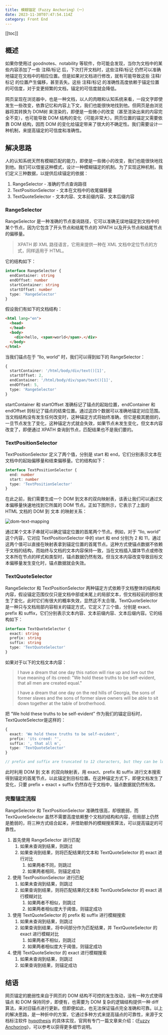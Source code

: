 ```yaml
---
title: 模糊锚定（Fuzzy Anchoring）（一）
date: 2023-11-30T07:47:54.114Z
category: Front End
---
```


[[toc]]

## 概述

如果你使用过 goodnotes、notability 等软件，你可能会发现，当你为文档中的某些内容添加了一些 注释/标记 后，下次打开文档时，这些注释/标记 仍然可以准确地锚定在文档中的相应位置。但是如果对文档进行修改，就有可能导致这些 注释/标记 的位置产生偏移，甚至丢失。这些 注释/标记 的准确性高度依赖于锚定位置的可信度，对于变更频繁的文档，锚定的可信度就会降低。

网页呈现在浏览器中，也是一种文档，以人的肉眼和认知系统来看，一段文字即使发生一些改变，依靠记忆和内容上下文，我们也能很快地找到他。但网页是由浏览器将其转换为 DOM树 来渲染的，即便是一些微小的改变（甚至渲染出来的内容完全不变），也可能导致 DOM 结构的变化（可能非常大）。网页位置的锚定又需要依靠 DOM 结构，因而 DOM 的变化给锚定带来了很大的不确定性。我们需要设计一种机制，来提高锚定的可信度和准确性。

## 解决思路

人的认知系统天然有模糊匹配的能力，即使是一些微小的改变，我们也能很快地找到他。我们可以借鉴这种模式，设计一种模糊锚定的机制。为了实现这种机制，我们定义三种数据，以提供后续锚定的依据：

1. RangeSelector - 准确的节点查询路径
2. TextPositionSelector - 文本在文档中的收尾偏移量
3. TextQuoteSelector - 文本内容、文本前缀内容、文本后缀内容

### RangeSelector

RangeSelector 是一种准确的节点查询路径，它可以准确无误地锚定到文档中的某个节点，因为它包含了开头节点和结尾节点的 XPATH 以及开头节点和结尾节点的偏移量。

> XPATH 即 XML 路径语言，它用来提供一种在 XML 文档中定位节点的方式，同样适用于 HTML。

它的结构如下：

```ts
interface RangeSelector {
  endContainer: string
  endOffset: number
  startContainer: string
  startOffset: number
  type: 'RangeSelector'
}
```

假设我们有如下的文档结构：

```html 
<html lang="en">
  <head>
  </head>
  <body>
    <div>hello, <span>world</span>.</div>
  </body>
</html>
```

当我们锚点在于 “llo, world” 时，我们可以得到如下的 RangeSelector：

```ts
{
  startContainer: '/html/body/div/text()[1]',
  startOffset: 2,
  endContainer: '/html/body/div/span/text()[1]',
  endOffset: 5,
  type: 'RangeSelector'
}
```

startContainer 和 startOffset 准确标记了锚点的起始位置，endContainer 和 endOffset 则标记了锚点的结束位置。通过这四个数据可以准确地锚定对应范围。当文档结构没有发生任何改变时，这种锚定方式将始终准确，但它是极其脆弱的，一旦节点发生了变化，这种锚定方式就会失效，如果节点未发生变化，但文本内容改变了，即便通过 XPATH 查询到节点，匹配结果也不是我们要的。

### TextPositionSelector

TextPositionSelector 定义了两个值，分别是 start 和 end，它们分别表示文本在文档中的起始偏移量和结束偏移量。它的结构如下：

```ts
interface TextPositionSelector {
  end: number
  start: number
  type: 'TextPositionSelector'
}
```

在此之前，我们需要生成一个 DOM 到文本的双向映射表，该表让我们可以通过文本偏移量快速地找到它所属的 DOM 节点。正如下图所示，它表示了上面的 HTML 文档的 DOM 到 文本 的映射关系：

![dom-text-mapping](https://static.wayne-wu.com/uPic/JvqxhU.png)

通过某个文本子串就可以确定锚定位置的首尾两个节点。例如，对于 “llo, world” 这个内容，它对应 TextPositionSelector 中的 start 和 end 分别为 2 和 11，通过这两个值可以直接在映射表拿到锚定位置的首尾节点。这种方式使锚点数据不依赖于文档的结构，而始终与文档的文本内容保持一致，当在文档插入媒体节点或修改文本所在节点的样式和类型时，锚点数据仍然有效。但当文本内容改变导致目标文本偏移量发生变化时，锚点数据就会失效。

### TextQuoteSelector

RangeSelector 和 TextPositionSelector 两种锚定方式依赖于文档整体的结构和内容，假设锚定范围仅仅只是文档中部或末尾上的局部文本，但文档较前的部份发生了变化，此时它们有很大的概率失效，显然这不太合理。TextQuoteSelector 是一种只与文档局部内容相关的锚定方式，它定义了三个值，分别是 exact、prefix 和 suffix，它们分别表示文本内容、文本前缀内容、文本后缀内容。它的结构如下：

```ts
interface TextQuoteSelector {
  exact: string
  prefix: string
  suffix: string
  type: 'TextQuoteSelector'
}
```

如果对于以下的文档文本内容：

> I have a dream that one day this nation will rise up and live out the true meaning of its creed: "We hold these truths to be self-evident, that all men are created equal."
> 
> I have a dream that one day on the red hills of Georgia, the sons of former slaves and the sons of former slave owners will be able to sit down together at the table of brotherhood.

把 “We hold these truths to be self-evident” 作为我们的锚定目标时，TextQuoteSelector是这样的：

```ts
{
  exact: 'We hold these truths to be self-evident',
  prefix: 'its creed: "',
  suffix: ', that all m',
  type: 'TextQuoteSelector'
}

// prefix and suffix are truncated to 12 characters, but they can be longer
```

此时利用 DOM 到 文本 的双向映射表，用 exact、prefix 和 suffix 进行文本搜索得到锚定的首尾节点，以此锚定到目标位置。在这种锚定方式下，即便文档发生了变化，只要 prefix + exact + suffix 仍然存在于文档中，锚点数据就仍然有效。

### 完整锚定流程

RangeSelector 和 TextPositionSelector 准确性很高，却很脆弱，而 TextQuoteSelector 虽然不需要高度依赖整个文档的结构和内容，但局部上仍然是脆弱的，将三种方式结合起来，并借助额外的模糊搜索算法，可以提高锚定的可靠性。

1. 首先使用 RangeSelector 进行匹配
   1. 如果未查询到结果，则跳过
   2. 如果查询到结果，则将匹配结果的文本和 TextQuoteSelector 的 exact 进行对比
      1. 如果两者不同，则跳过
      2. 如果两者相同，则锚定成功
2. 使用 TextPositionSelector 进行匹配
   1. 如果未查询到结果，则跳过
   2. 如果查询到结果，则将匹配结果的文本和 TextQuoteSelector 的 exact 进行模糊对比
      1. 如果两者不相似，则跳过
      2. 如果两者相似度大于阈值，则锚定成功
3. 使用 TextQuoteSelector 的 prefix 和 suffix 进行模糊搜索
   1. 如果未查询到结果，则跳过
   2. 如果查询到结果，将中间部分作为匹配结果，并 TextQuoteSelector 的 exact 进行模糊对比
      1. 如果两者不相似，则跳过
      2. 如果两者相似度大于阈值，则锚定成功
4. 使用 TextQuoteSelector 的 exact 进行模糊搜索
   1. 如果未查询到结果，则跳过
   2. 如果查询到结果，则锚定成功

## 结语

网页锚定的脆弱性来自于网页的 DOM 结构不可控的发生改动，没有一种方式使得 锚点 和 DOM 保持同步，即便有，也需要为 DOM 复杂的逻辑结构提供一种 diff 算法，来对旧锚点进行更新。但即便如此，也无法保证锚点完全准确和可靠。以上的解决思路，是一种折中的方案，它通过多种方式来提高锚点的可靠性，来源于文档标注软件 [hypothesis](https://web.hypothes.is/) 的具体实现，官网有专门一篇文章来介绍：《[Fuzzy Anchoring](https://web.hypothes.is/blog/fuzzy-anchoring/)》，可以参考以获得更多细节说明。